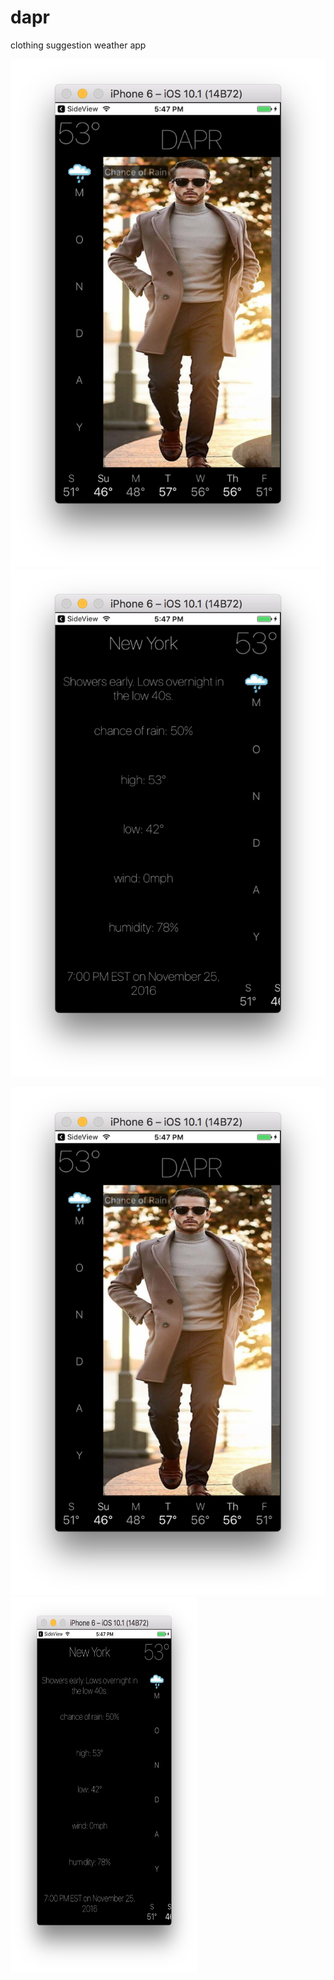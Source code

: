 # dapr
clothing suggestion weather app

![](/images/ss2.jpg)
![](/images/ss1.jpg)

<img src="/images/ss2.jpg" alt="alt text" >
<img src="/images/ss1.jpg" alt="alt text" width="300" height="600">
